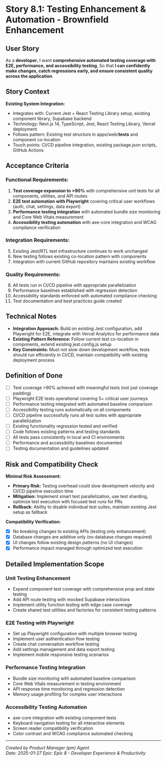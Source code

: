 # Story 8.1: Testing Enhancement & Automation - Brownfield Enhancement

## User Story

As a **developer**,
I want **comprehensive automated testing coverage with E2E, performance, and accessibility testing**,
So that **I can confidently make changes, catch regressions early, and ensure consistent quality across the application**.

## Story Context

**Existing System Integration:**
- Integrates with: Current Jest + React Testing Library setup, existing component library, Supabase backend
- Technology: Next.js 14, TypeScript, Jest, React Testing Library, Vercel deployment
- Follows pattern: Existing test structure in apps/web/__tests__ and component co-location
- Touch points: CI/CD pipeline integration, existing package.json scripts, GitHub Actions

## Acceptance Criteria

### Functional Requirements:

1. **Test coverage expansion to >90%** with comprehensive unit tests for all components, utilities, and API routes
2. **E2E test automation with Playwright** covering critical user workflows (auth, chat, settings, data export)
3. **Performance testing integration** with automated bundle size monitoring and Core Web Vitals measurement
4. **Accessibility testing automation** with axe-core integration and WCAG compliance verification

### Integration Requirements:

5. Existing Jest/RTL test infrastructure continues to work unchanged
6. New testing follows existing co-location pattern with components
7. Integration with current GitHub repository maintains existing workflow

### Quality Requirements:

8. All tests run in CI/CD pipeline with appropriate parallelization
9. Performance baselines established with regression detection
10. Accessibility standards enforced with automated compliance checking
11. Test documentation and best practices guide created

## Technical Notes

- **Integration Approach:** Build on existing Jest configuration, add Playwright for E2E, integrate with Vercel Analytics for performance data
- **Existing Pattern Reference:** Follow current test co-location in components, extend existing jest.config.js setup
- **Key Constraints:** Must not slow down development workflow, tests should run efficiently in CI/CD, maintain compatibility with existing deployment process

## Definition of Done

- [ ] Test coverage >90% achieved with meaningful tests (not just coverage padding)
- [ ] Playwright E2E tests operational covering 5+ critical user journeys
- [ ] Performance testing integrated with automated baseline comparison
- [ ] Accessibility testing runs automatically on all components
- [ ] CI/CD pipeline successfully runs all test suites with appropriate parallelization
- [ ] Existing functionality regression tested and verified
- [ ] Code follows existing patterns and testing standards
- [ ] All tests pass consistently in local and CI environments
- [ ] Performance and accessibility baselines documented
- [ ] Testing documentation and guidelines updated

## Risk and Compatibility Check

**Minimal Risk Assessment:**
- **Primary Risk:** Testing overhead could slow development velocity and CI/CD pipeline execution time
- **Mitigation:** Implement smart test parallelization, use test sharding, optimize test execution with focused test runs for PRs
- **Rollback:** Ability to disable individual test suites, maintain existing Jest setup as fallback

**Compatibility Verification:**
- [x] No breaking changes to existing APIs (testing only enhancement)
- [x] Database changes are additive only (no database changes required)
- [x] UI changes follow existing design patterns (no UI changes)
- [x] Performance impact managed through optimized test execution

## Detailed Implementation Scope

### Unit Testing Enhancement
- Expand component test coverage with comprehensive prop and state testing
- Add API route testing with mocked Supabase interactions
- Implement utility function testing with edge case coverage
- Create shared test utilities and factories for consistent testing patterns

### E2E Testing with Playwright
- Set up Playwright configuration with multiple browser testing
- Implement user authentication flow testing
- Create chat conversation workflow testing
- Add settings management and data export testing
- Implement mobile responsive testing scenarios

### Performance Testing Integration
- Bundle size monitoring with automated baseline comparison
- Core Web Vitals measurement in testing environment
- API response time monitoring and regression detection
- Memory usage profiling for complex user interactions

### Accessibility Testing Automation
- axe-core integration with existing component tests
- Keyboard navigation testing for all interactive elements
- Screen reader compatibility verification
- Color contrast and WCAG compliance automated checking

---

*Created by Product Manager (pm) Agent*  
*Date: 2025-01-27*
*Epic: Epic 8 - Developer Experience & Productivity*